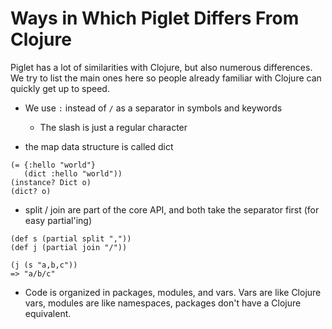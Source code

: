 # Ways in Which Piglet Differs From Clojure

Piglet has a lot of similarities with Clojure, but also numerous differences. We
try to list the main ones here so people already familiar with Clojure can
quickly get up to speed.

- We use `:` instead of `/` as a separator in symbols and keywords
  - The slash is just a regular character

- the map data structure is called dict 

```piglet
(= {:hello "world"}
   (dict :hello "world"))
(instance? Dict o)
(dict? o)
```

- split / join are part of the core API, and both take the separator first (for
  easy partial'ing)
  
```piglet
(def s (partial split ","))
(def j (partial join "/"))

(j (s "a,b,c"))
=> "a/b/c"
```

- Code is organized in packages, modules, and vars. Vars are like Clojure vars,
  modules are like namespaces, packages don't have a Clojure equivalent.
  
